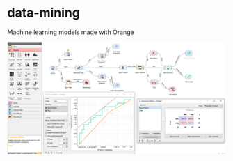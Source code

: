 # data-mining
Machine learning models made with Orange

<p align="center">
<img align="center" src="https://github.com/PmnAngelov/data-mining/blob/main/Sentiment%20Analysis/imgs/7.PNG" />
</p>
